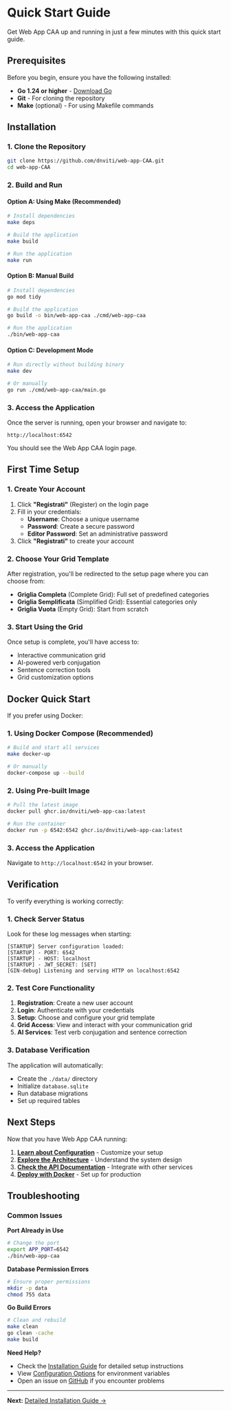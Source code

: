 # Quick Start Guide

Get Web App CAA up and running in just a few minutes with this quick start guide.

## Prerequisites

Before you begin, ensure you have the following installed:

- **Go 1.24 or higher** - [Download Go](https://golang.org/dl/)
- **Git** - For cloning the repository
- **Make** (optional) - For using Makefile commands

## Installation

### 1. Clone the Repository

```bash
git clone https://github.com/dnviti/web-app-CAA.git
cd web-app-CAA
```

### 2. Build and Run

#### Option A: Using Make (Recommended)

```bash
# Install dependencies
make deps

# Build the application
make build

# Run the application
make run
```

#### Option B: Manual Build

```bash
# Install dependencies
go mod tidy

# Build the application
go build -o bin/web-app-caa ./cmd/web-app-caa

# Run the application
./bin/web-app-caa
```

#### Option C: Development Mode

```bash
# Run directly without building binary
make dev

# Or manually
go run ./cmd/web-app-caa/main.go
```

### 3. Access the Application

Once the server is running, open your browser and navigate to:

```
http://localhost:6542
```

You should see the Web App CAA login page.

## First Time Setup

### 1. Create Your Account

1. Click **"Registrati"** (Register) on the login page
2. Fill in your credentials:
   - **Username**: Choose a unique username
   - **Password**: Create a secure password
   - **Editor Password**: Set an administrative password
3. Click **"Registrati"** to create your account

### 2. Choose Your Grid Template

After registration, you'll be redirected to the setup page where you can choose from:

- **Griglia Completa** (Complete Grid): Full set of predefined categories
- **Griglia Semplificata** (Simplified Grid): Essential categories only  
- **Griglia Vuota** (Empty Grid): Start from scratch

### 3. Start Using the Grid

Once setup is complete, you'll have access to:

- Interactive communication grid
- AI-powered verb conjugation
- Sentence correction tools
- Grid customization options

## Docker Quick Start

If you prefer using Docker:

### 1. Using Docker Compose (Recommended)

```bash
# Build and start all services
make docker-up

# Or manually
docker-compose up --build
```

### 2. Using Pre-built Image

```bash
# Pull the latest image
docker pull ghcr.io/dnviti/web-app-caa:latest

# Run the container
docker run -p 6542:6542 ghcr.io/dnviti/web-app-caa:latest
```

### 3. Access the Application

Navigate to `http://localhost:6542` in your browser.

## Verification

To verify everything is working correctly:

### 1. Check Server Status

Look for these log messages when starting:

```
[STARTUP] Server configuration loaded:
[STARTUP] - PORT: 6542
[STARTUP] - HOST: localhost
[STARTUP] - JWT_SECRET: [SET]
[GIN-debug] Listening and serving HTTP on localhost:6542
```

### 2. Test Core Functionality

1. **Registration**: Create a new user account
2. **Login**: Authenticate with your credentials
3. **Setup**: Choose and configure your grid template
4. **Grid Access**: View and interact with your communication grid
5. **AI Services**: Test verb conjugation and sentence correction

### 3. Database Verification

The application will automatically:

- Create the `./data/` directory
- Initialize `database.sqlite`
- Run database migrations
- Set up required tables

## Next Steps

Now that you have Web App CAA running:

1. **[Learn about Configuration](configuration.md)** - Customize your setup
2. **[Explore the Architecture](../architecture/overview.md)** - Understand the system design
3. **[Check the API Documentation](../api/authentication.md)** - Integrate with other services
4. **[Deploy with Docker](../deployment/docker.md)** - Set up for production

## Troubleshooting

### Common Issues

**Port Already in Use**
```bash
# Change the port
export APP_PORT=6542
./bin/web-app-caa
```

**Database Permission Errors**
```bash
# Ensure proper permissions
mkdir -p data
chmod 755 data
```

**Go Build Errors**
```bash
# Clean and rebuild
make clean
go clean -cache
make build
```

**Need Help?** 

- Check the [Installation Guide](installation.md) for detailed setup instructions
- View [Configuration Options](configuration.md) for environment variables
- Open an issue on [GitHub](https://github.com/dnviti/web-app-CAA/issues) if you encounter problems

---

**Next:** [Detailed Installation Guide →](installation.md)
